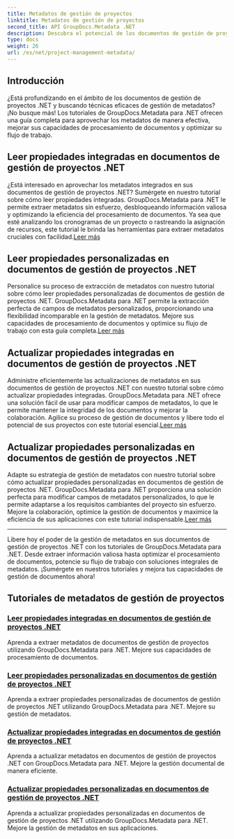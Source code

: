 ```yaml
---
title: Metadatos de gestión de proyectos
linktitle: Metadatos de gestión de proyectos
second_title: API GroupDocs.Metadata .NET
description: Descubra el potencial de los documentos de gestión de proyectos .NET con los tutoriales de GroupDocs.Metadata para .NET. Extraiga, actualice y administre metadatos sin esfuerzo.
type: docs
weight: 26
url: /es/net/project-management-metadata/
---
```


## Introducción

¿Está profundizando en el ámbito de los documentos de gestión de proyectos .NET y buscando técnicas eficaces de gestión de metadatos? ¡No busque más! Los tutoriales de GroupDocs.Metadata para .NET ofrecen una guía completa para aprovechar los metadatos de manera efectiva, mejorar sus capacidades de procesamiento de documentos y optimizar su flujo de trabajo.

## Leer propiedades integradas en documentos de gestión de proyectos .NET

 ¿Está interesado en aprovechar los metadatos integrados en sus documentos de gestión de proyectos .NET? Sumérgete en nuestro tutorial sobre cómo leer propiedades integradas. GroupDocs.Metadata para .NET le permite extraer metadatos sin esfuerzo, desbloqueando información valiosa y optimizando la eficiencia del procesamiento de documentos. Ya sea que esté analizando los cronogramas de un proyecto o rastreando la asignación de recursos, este tutorial le brinda las herramientas para extraer metadatos cruciales con facilidad.[Leer más](./read-built-in-properties-project-management-documents/)

## Leer propiedades personalizadas en documentos de gestión de proyectos .NET

 Personalice su proceso de extracción de metadatos con nuestro tutorial sobre cómo leer propiedades personalizadas de documentos de gestión de proyectos .NET. GroupDocs.Metadata para .NET permite la extracción perfecta de campos de metadatos personalizados, proporcionando una flexibilidad incomparable en la gestión de metadatos. Mejore sus capacidades de procesamiento de documentos y optimice su flujo de trabajo con esta guía completa.[Leer más](./read-custom-properties-project-management-documents/)

## Actualizar propiedades integradas en documentos de gestión de proyectos .NET

 Administre eficientemente las actualizaciones de metadatos en sus documentos de gestión de proyectos .NET con nuestro tutorial sobre cómo actualizar propiedades integradas. GroupDocs.Metadata para .NET ofrece una solución fácil de usar para modificar campos de metadatos, lo que le permite mantener la integridad de los documentos y mejorar la colaboración. Agilice su proceso de gestión de documentos y libere todo el potencial de sus proyectos con este tutorial esencial.[Leer más](./update-built-in-properties-project-management-documents/)

## Actualizar propiedades personalizadas en documentos de gestión de proyectos .NET

Adapte su estrategia de gestión de metadatos con nuestro tutorial sobre cómo actualizar propiedades personalizadas en documentos de gestión de proyectos .NET. GroupDocs.Metadata para .NET proporciona una solución perfecta para modificar campos de metadatos personalizados, lo que le permite adaptarse a los requisitos cambiantes del proyecto sin esfuerzo. Mejore la colaboración, optimice la gestión de documentos y maximice la eficiencia de sus aplicaciones con este tutorial indispensable.[Leer más](./update-custom-properties-project-management-documents/)

----

Libere hoy el poder de la gestión de metadatos en sus documentos de gestión de proyectos .NET con los tutoriales de GroupDocs.Metadata para .NET. Desde extraer información valiosa hasta optimizar el procesamiento de documentos, potencie su flujo de trabajo con soluciones integrales de metadatos. ¡Sumérgete en nuestros tutoriales y mejora tus capacidades de gestión de documentos ahora!
## Tutoriales de metadatos de gestión de proyectos
### [Leer propiedades integradas en documentos de gestión de proyectos .NET](./read-built-in-properties-project-management-documents/)
Aprenda a extraer metadatos de documentos de gestión de proyectos utilizando GroupDocs.Metadata para .NET. Mejore sus capacidades de procesamiento de documentos.
### [Leer propiedades personalizadas en documentos de gestión de proyectos .NET](./read-custom-properties-project-management-documents/)
Aprenda a extraer propiedades personalizadas de documentos de gestión de proyectos .NET utilizando GroupDocs.Metadata para .NET. Mejore su gestión de metadatos.
### [Actualizar propiedades integradas en documentos de gestión de proyectos .NET](./update-built-in-properties-project-management-documents/)
Aprenda a actualizar metadatos en documentos de gestión de proyectos .NET con GroupDocs.Metadata para .NET. Mejore la gestión documental de manera eficiente.
### [Actualizar propiedades personalizadas en documentos de gestión de proyectos .NET](./update-custom-properties-project-management-documents/)
Aprenda a actualizar propiedades personalizadas en documentos de gestión de proyectos .NET utilizando GroupDocs.Metadata para .NET. Mejore la gestión de metadatos en sus aplicaciones.